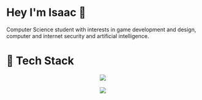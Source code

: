 <!--
**Friendly-Neighborhood-Programmer/Friendly-Neighborhood-Programmer** is a ✨ _special_ ✨ repository because its `README.md` (this file) appears on your GitHub profile.

Here are some ideas to get you started:

- 🔭 I’m currently working on ...
- 🌱 I’m currently learning ...
- 👯 I’m looking to collaborate on ...
- 🤔 I’m looking for help with ...
- 💬 Ask me about ...
- 📫 How to reach me: ...
- 😄 Pronouns: ...
- ⚡ Fun fact: ...
-->

# Hey I'm Isaac 👋
<p>
  Computer Science student with interests in game development and design, computer and internet security and artificial intelligence.
</p>

# 🧰 Tech Stack
<p align="center">
  <img src="https://skillicons.dev/icons?i=python,java,js,html,css,c,pug,latex,rust,godot,lua,git,github,vscode,visualstudio,idea,unity,unreal,nodejs,express,mongodb,openstack,figma,svg,markdown,discord,ae,ps,pr,blender&perline=10">
</br>
</br>
  <img src="https://github-readme-stats.vercel.app/api/top-langs/?username=Friendly-Neighborhood-Programmer&theme=dark&hide_border=false&include_all_commits=false&count_private=false&layout=compact">
</p>
